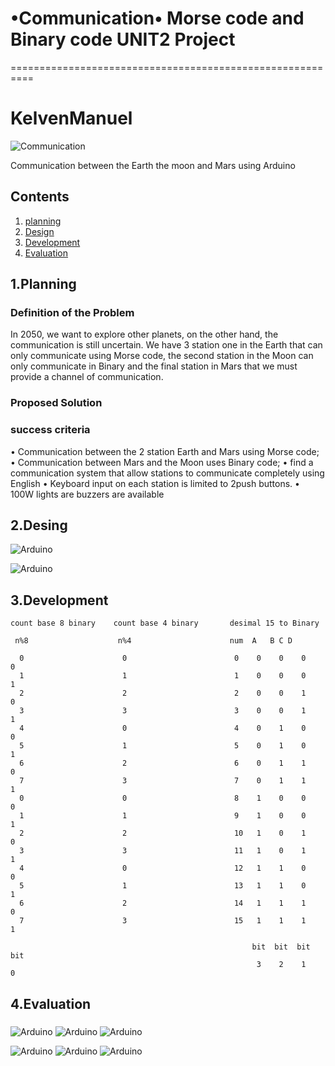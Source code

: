 # •Communication• Morse code and Binary code UNIT2 Project
==========================================================
# KelvenManuel 

![Communication](jaesta.jpg)

Communication between the Earth the moon and Mars using Arduino 

Contents
---------
  1. [planning](#Planning)
  2. [Design](#Design)
  3. [Development](#Development)
  4. [Evaluation](#Evaluation)
  
 1.Planning 
 -------------
 
 ### Definition of the Problem 
 In 2050, we want to explore other planets, on the other hand, the communication is still uncertain. We have 3 station one in the Earth that can only communicate using Morse code, the second station in the Moon can only communicate in Binary and the final station in Mars that we must provide a channel of communication. 
 
 ### Proposed Solution 
 
 ### success criteria
 
 • Communication between the 2 station Earth and Mars using Morse code; 
 • Communication between Mars and the Moon uses Binary code;
 • find a communication system that allow stations to communicate completely using English 
 • Keyboard input on each station is limited to 2push buttons. 
 • 100W lights are buzzers are available 
 
 
 2.Desing
 ----------
 ![Arduino](luz.jpg)
 
 ![Arduino](ARD5.jpg)
 
 3.Development 
 --------------
 ```
 count base 8 binary    count base 4 binary       desimal 15 to Binary 
 
  n%8                    n%4                      num  A   B C D 
  
   0                      0                        0    0    0    0    0
   1                      1                        1    0    0    0    1
   2                      2                        2    0    0    1    0
   3                      3                        3    0    0    1    1 
   4                      0                        4    0    1    0    0
   5                      1                        5    0    1    0    1 
   6                      2                        6    0    1    1    0
   7                      3                        7    0    1    1    1
   0                      0                        8    1    0    0    0 
   1                      1                        9    1    0    0    1
   2                      2                        10   1    0    1    0 
   3                      3                        11   1    0    1    1 
   4                      0                        12   1    1    0    0
   5                      1                        13   1    1    0    1
   6                      2                        14   1    1    1    0 
   7                      3                        15   1    1    1    1 
   
                                                       bit  bit  bit  bit 
                                                        3    2    1    0 
```
   
 4.Evaluation 
 --------------
 
 
 
### 

![Arduino](luz1.jpg)
![Arduino](luz2.jpg)
![Arduino](luz3.jpg)

![Arduino](ARD5.jpg)
![Arduino](ARD3.jpg)
![Arduino](ARD4.jpg)
